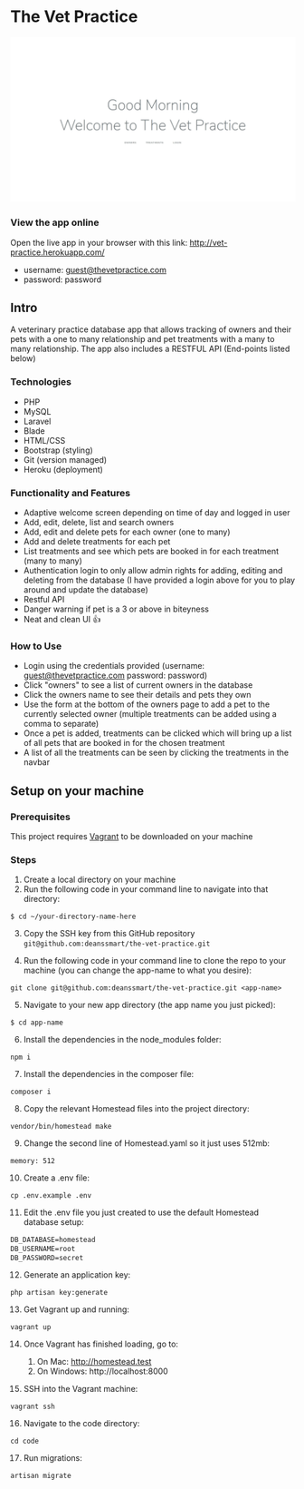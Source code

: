 # The Vet Practice

![app preview](./public/assets/images/vet-preview.jpg)

### View the app online 

Open the live app in your browser with this link: http://vet-practice.herokuapp.com/

- username: guest@thevetpractice.com 
- password: password

## Intro

A veterinary practice database app that allows tracking of owners and their pets with a one to many relationship and pet treatments with a many to many relationship. The app also includes a RESTFUL API (End-points listed below)

### Technologies

- PHP
- MySQL
- Laravel
- Blade
- HTML/CSS
- Bootstrap (styling)
- Git (version managed)
- Heroku (deployment)

### Functionality and Features

- Adaptive welcome screen depending on time of day and logged in user
- Add, edit, delete, list and search owners
- Add, edit and delete pets for each owner (one to many)
- Add and delete treatments for each pet
- List treatments and see which pets are booked in for each treatment (many to many)
- Authentication login to only allow admin rights for adding, editing and deleting from the database (I have provided a login above for you to play around and update the database)
- Restful API
- Danger warning if pet is a 3 or above in biteyness
- Neat and clean UI 👍

### How to Use

- Login using the credentials provided (username: guest@thevetpractice.com password: password)
- Click "owners" to see a list of current owners in the database
- Click the owners name to see their details and pets they own
- Use the form at the bottom of the owners page to add a pet to the currently selected owner (multiple treatments can be added using a comma to separate)
- Once a pet is added, treatments can be clicked which will bring up a list of all pets that are booked in for the chosen treatment
- A list of all the treatments can be seen by clicking the treatments in the navbar

## Setup on your machine

### Prerequisites 
This project requires [Vagrant](https://www.vagrantup.com/) to be downloaded on your machine

### Steps

1. Create a local directory on your machine 
2. Run the following code in your command line to navigate into that directory:   

```shell 
$ cd ~/your-directory-name-here
```
3. Copy the SSH key from this GitHub repository `git@github.com:deanssmart/the-vet-practice.git`

4. Run the following code in your command line to clone the repo to your machine (you can change the app-name to what you desire):  

```shell 
git clone git@github.com:deanssmart/the-vet-practice.git <app-name>
```
5. Navigate to your new app directory (the app name you just picked):

```shell 
$ cd app-name
```
6. Install the dependencies in the node_modules folder:

```shell 
npm i
```
7. Install the dependencies in the composer file:

```shell 
composer i
```
8. Copy the relevant Homestead files into the
project directory:

```shell 
vendor/bin/homestead make
```

9. Change the second line of Homestead.yaml so it just uses 512mb: 

```shell 
memory: 512
```

10. Create a .env file:

```shell 
cp .env.example .env
```

11. Edit the .env file you just created to use the default Homestead database setup:

```shell 
DB_DATABASE=homestead
DB_USERNAME=root
DB_PASSWORD=secret
```

12. Generate an application key:

```shell 
php artisan key:generate
```

13. Get Vagrant up and running:

```shell 
vagrant up
```
14. Once Vagrant has finished loading, go to:

    1.  On Mac: http://homestead.test
    2.  On Windows: http://localhost:8000

15. SSH into the Vagrant machine:

```shell 
vagrant ssh
```

16. Navigate to the code directory:

```shell 
cd code
```
17. Run migrations:

```shell 
artisan migrate
```

